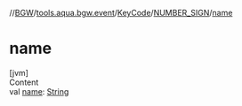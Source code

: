 //[BGW](../../../../index.md)/[tools.aqua.bgw.event](../../index.md)/[KeyCode](../index.md)/[NUMBER_SIGN](index.md)/[name](name.md)



# name  
[jvm]  
Content  
val [name](name.md): [String](https://kotlinlang.org/api/latest/jvm/stdlib/kotlin/-string/index.html)  



